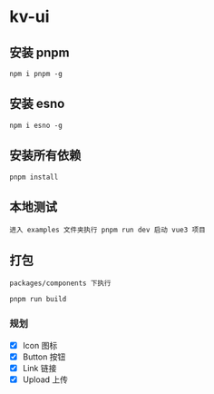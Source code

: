 # kv-ui

## 安装 pnpm

```
npm i pnpm -g
```

## 安装 esno

```
npm i esno -g
```

## 安装所有依赖

```
pnpm install
```

## 本地测试

```
进入 examples 文件夹执行 pnpm run dev 启动 vue3 项目
```

## 打包

```
packages/components 下执行

pnpm run build
```

### 规划

- [x] Icon 图标
- [x] Button 按钮
- [x] Link 链接
- [x] Upload 上传
